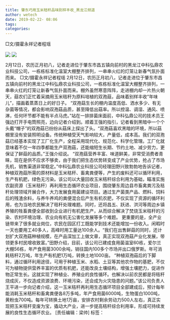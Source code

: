 ```yaml
---
title: 肇东巧用玉米秸秆品味别样丰收_黑龙江频道
author: wetech
date: 2019-02-22- 08:06
tags: 
categories: 
---
```

□文/摄霍永祥记者程瑶
<!-- more -->
                
<img align="center" border="0" src="http://p0.ifengimg.com/fck/2019_08/191b3a87f8357a1_w669_h409.jpg" />
                
<img align="center" border="0" src="http://p2.ifengimg.com/a/2016/0810/204c433878d5cf9size1_w16_h16.png" />
            
2月12日，农历正月初八，记者走进位于肇东市昌五镇向前村的黑龙江中科弘鼎农业科技公司，一栋栋标准化温室大棚整齐排列，一串串火红的灯笼让新春气氛扑面而来。
□文/摄霍永祥记者程瑶
2月12日，农历正月初八，记者走进位于肇东市昌五镇向前村的黑龙江中科弘鼎农业科技公司，一栋栋标准化温室大棚整齐排列，一串串火红的灯笼让新春气氛扑面而来。棚外虽然寒意阵阵，走进棚内却一片热火朝天，菇农们正忙着采摘用玉米秸秆为原料培植的双孢菇，品味着别样丰收“年味儿”，描画着蒸蒸日上的好日子。
“双孢菇生长的棚内温度高低、洒水多少、有无杂菌等情况，都会影响双孢菇品质，甚至降低出菇率。所以控温、调湿、通风、喷淋，任何环节都不能有半点马虎。”站在一排排菌床面前，中科弘鼎公司的技术员王强边打开手电筒照亮，边向记者介绍到。顺着王强的指引，记者看到黑暗中一个个头戴“帽子”的双孢菇已纷纷从菇床上探出了头。“双孢菇喜欢黑暗的环境，所以菇棚里没有安装照明设备。传统种植受天气影响较大，产量低，成本高。我们的双孢菇已经基本实现了工厂化生产，全程采用现代化、规范化、科学化管理。工厂化就意味着不仅一年四季都能生产双孢菇，还能缩短生长期、节约土地、减少劳力，更保证了鲜菇的品质。”王强介绍说。
“双孢菇营养丰富、味道鲜美，非常受消费者青睐，现在是供不应求不够卖，由于我们把生态优势转变成了产业优势，抢占了市场先机，销售渠道非常稳定。”中科弘鼎农业科技公司经理田野兴致勃勃地告诉记者，种植双孢菇所需的原材料是玉米秸秆、畜禽粪便等，产生的废料还可以循环利用，生产有机肥，绿色无污染。该公司以大量回收玉米秸秆综合利用为基础，瞄准实施农副资源（玉米秸秆）再利用生态循环农业项目，围绕肇东周边县市畜禽粪污及秸秆处理领域开展合作，大力发展食用菌建设项目。通过生产菌类产品、燃料、饲料后的残渣余料，与养牛养鸡的粪便混合后产生有机农肥，不仅实现了资源的循环利用，也为当地农民解决了秸秆处理难题。同时，还将昌五、跃进、洪河等周边乡镇养殖的牲畜粪便全部收到企业进行有机肥生产，从而综合解决了焚烧玉米秸秆的污染、农村环境治理、农业向有机无公害化发展等多个难题。
更重要的是，全产业链带来了很多就业岗位，农民在园区打工既能学到技术还能增加一份收入。闲暇时一天也要用工40多人，高峰时用工量达100余人。“我们在出售鲜菇的同时，还计划扩大双孢菇种植规模，在产品深加工上做文章，真正实现双孢菇产业化发展，带领更多村民增收致富。”田野介绍，目前，该公司已建成食用菌温室60栋，爱尔兰大棚56栋，年产食用菌3000余吨，销往国内100多个市场并出口俄罗斯。年可消耗秸秆2万吨，年生产有机肥1万吨，转换土地1000亩。
“种植双孢菇后的下脚料，通过循环利用途径，可用于种植玉米、水稻、土豆等其他农作物的基肥，不仅可为植物提供营养丰富的优质有机肥，还能改良土壤结构，增强土壤肥力，促进作物正常生长。这就实现了种植业、养殖业的良性循环。也解决以前农民都是将秸秆烧成灰，不仅造成资源浪费、环境污染，还会成为火灾隐患的问题。”该公司负责人王平进一步向记者介绍，这一玉米秸秆再利用生态循环项目全部建成后，预计每年能消耗玉米秸秆和畜禽粪便各8万多吨，年产食用菌6000吨，生物蛋白1000吨，黄粉虫700吨。每年可转换土地1万亩，安排农村剩余劳动力500人左右，真正实现把玉米秸秆变废为宝，撬动大产业，进一步提高秸秆综合利用率，形成可持续发展的良性生态循环农业。
[责任编辑：梁帅]
标签：
 
             
